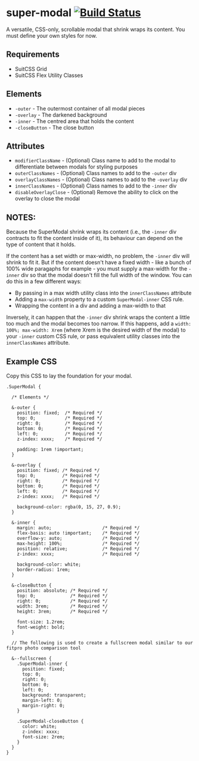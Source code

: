 # super-modal [![Build Status](https://travis-ci.com/PrecisionNutrition/super-modal.svg?token=Y8mfZMTrTcJd8Mz5UCHm&branch=master)](https://travis-ci.com/PrecisionNutrition/super-modal)

A versatile, CSS-only, scrollable modal that shrink wraps its content. You must define your own styles for now.

## Requirements

* SuitCSS Grid
* SuitCSS Flex Utility Classes

## Elements

* `-outer` - The outermost container of all modal pieces
* `-overlay` - The darkened background
* `-inner` - The centred area that holds the content
* `-closeButton` - The close button

## Attributes

* `modifierClassName`   - (Optional) Class name to add to the modal to differentiate between modals for styling purposes
* `outerClassNames`     - (Optional) Class names to add to the `-outer` div
* `overlayClassNames`   - (Optional) Class names to add to the `-overlay` div
* `innerClassNames`     - (Optional) Class names to add to the `-inner` div
* `disableOverlayClose` - (Optional) Remove the ability to click on the overlay to close the modal

## NOTES:

Because the SuperModal shrink wraps its content (i.e., the `-inner` div contracts to fit the content inside of it), its behaviour can depend on the type of content that it holds.

If the content has a set width or max-width, no problem, the `-inner` div will shrink to fit it. But if the content doesn't have a fixed width - like a bunch of 100% wide paragaphs for example - you must supply a max-width for the `-inner` div so that the modal doesn't fill the full width of the window. You can do this  in a few different ways:

* By passing in a max width utility class into the `innerClassNames` attribute
* Adding a `max-width` property to a custom `SuperModal-inner` CSS rule.
* Wrapping the content in a div and adding a max-width to that

Inversely, it can happen that the `-inner` div shrink wraps the content a little too much and the modal becomes too narrow. If this happens, add a `width: 100%; max-width: Xrem` (where Xrem is the desired width of the modal) to your `-inner` custom CSS rule, or pass equivalent utility classes into the `innerClassNames` attribute.


## Example CSS

Copy this CSS to lay the foundation for your modal.

```
.SuperModal {

  /* Elements */

  &-outer {
    position: fixed;  /* Required */
    top: 0;           /* Required */
    right: 0;         /* Required */
    bottom: 0;        /* Required */
    left: 0;          /* Required */
    z-index: xxxx;    /* Required */

    padding: 1rem !important;
  }

  &-overlay {
    position: fixed; /* Required */
    top: 0;          /* Required */
    right: 0;        /* Required */
    bottom: 0;       /* Required */
    left: 0;         /* Required */
    z-index: xxxx;   /* Required */

    background-color: rgba(0, 15, 27, 0.9);
  }

  &-inner {
    margin: auto;                   /* Required */
    flex-basis: auto !important;    /* Required */
    overflow-y: auto;               /* Required */
    max-height: 100%;               /* Required */
    position: relative;             /* Required */
    z-index: xxxx;                  /* Required */

    background-color: white;
    border-radius: 1rem;
  }

  &-closeButton {
    position: absolute; /* Required */
    top: 0;             /* Required */
    right: 0;           /* Required */
    width: 3rem;        /* Required */
    height: 3rem;       /* Required */

    font-size: 1.2rem;
    font-weight: bold;
  }

  // The following is used to create a fullscreen modal similar to our fitpro photo comparison tool

  &--fullscreen {
    .SuperModal-inner {
      position: fixed;
      top: 0;
      right: 0;
      bottom: 0;
      left: 0;
      background: transparent;
      margin-left: 0;
      margin-right: 0;
    }

    .SuperModal-closeButton {
      color: white;
      z-index: xxxx;
      font-size: 2rem;
    }
  }
}
```
